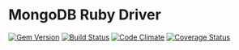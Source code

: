 # MongoDB Ruby Driver

[![Gem Version][rubygems-img]][rubygems-url]
[![Build Status][travis-img]][travis-url]
[![Code Climate][codeclimate-img]][codeclimate-url]
[![Coverage Status][coveralls-img]][coveralls-url]

[rubygems-img]: https://badge.fury.io/rb/mongo.png
[rubygems-url]: http://badge.fury.io/rb/mongo
[travis-img]: https://secure.travis-ci.org/mongodb/mongo-ruby-driver.png
[travis-url]: http://travis-ci.org/mongodb/mongo-ruby-driver
[codeclimate-img]: https://codeclimate.com/github/mongodb/mongo-ruby-driver.png
[codeclimate-url]: https://codeclimate.com/github/mongodb/mongo-ruby-driver
[coveralls-img]: https://coveralls.io/repos/mongodb/mongo-ruby-driver/badge.png?branch=master
[coveralls-url]: https://coveralls.io/r/mongodb/mongo-ruby-driver
